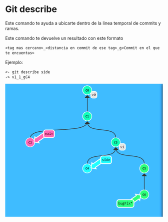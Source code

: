 # Git describe

Este comando te ayuda a ubicarte dentro de la linea temporal de commits y ramas.

Este comando te devuelve un resultado con este formato

~~~
<tag mas cercano>_<distancia en commit de ese tag>_g<Commit en el que te encuentas>
~~~

Ejemplo:

~~~
<- git describe side
-> v1_1_gC4
~~~

![](./img/describe.PNG)